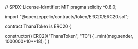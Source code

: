 // SPDX-License-Identifier: MIT
pragma solidity ^0.8.0;

import "@openzeppelin/contracts/token/ERC20/ERC20.sol";

contract ThanaToken is ERC20 {

   constructor() ERC20("ThanaToken", "TC") {
     _mint(msg.sender, 1000000*10**18);
   }
}
